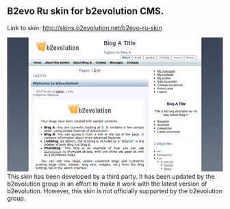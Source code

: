 ## B2evo Ru skin for b2evolution CMS.

Link to skin: http://skins.b2evolution.net/b2evo-ru-skin

<img src="skinshot.png"/>

<br/>
This skin has been developed by a third party. It has been updated by the b2evolution group in an effort to make it work with the latest version of b2evolution. However, this skin is not officially supported by the b2evolution group.
